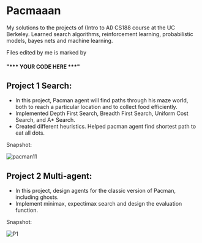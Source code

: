 # Pacmaaan
My solutions to the projects of (Intro to AI) CS188 course at the UC Berkeley. Learned search algorithms, reinforcement learning, probabilistic models, bayes nets and machine learning.

Files edited by me is marked by 
#### "*** YOUR CODE HERE ***"

## Project 1 Search:
  * In this project, Pacman agent will find paths through his maze world, both to reach a particular location and to collect food efficiently.
  * Implemented Depth First Search, Breadth First Search, Uniform Cost Search, and A* Search.
  *  Created different heuristics. Helped pacman agent find shortest path       to eat all dots.

Snapshot:

![pacman11](https://user-images.githubusercontent.com/44472968/155028381-7e2253ec-c16f-43ea-94f2-d55c05ab4ca1.gif)


## Project 2 Multi-agent:
  * In this project, design agents for the classic version of Pacman, including ghosts.
  * Implement minimax, expectimax search and design the evaluation function.

Snapshot:

![P1](https://user-images.githubusercontent.com/44472968/155034034-2c6822c2-9e0f-4b10-a789-918f5bf26209.png)
